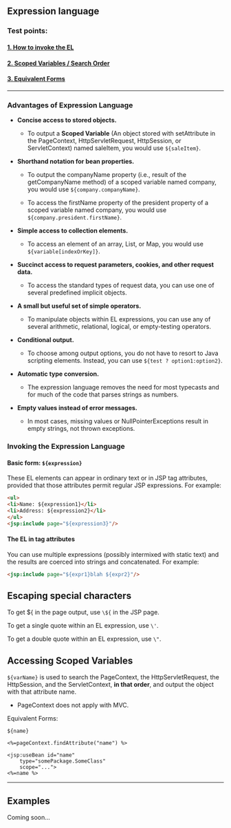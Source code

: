## Expression language

### Test points:
#### [1. How to invoke the EL](#invoking)

#### [2. Scoped Variables / Search Order](#scoped)

#### [3. Equivalent Forms](#equivalent)

---

### Advantages of Expression Language

- __Concise access to stored objects.__
  - To output a __Scoped Variable__ (An object stored with setAttribute in the PageContext, HttpServletRequest, HttpSession, or ServletContext) named saleItem, you would use `${saleItem}`.


- __Shorthand notation for bean properties.__
  - To output the companyName property (i.e., result of the getCompanyName method) of a scoped variable named company, you would use `${company.companyName}`.

  - To access the firstName property of the president property of a scoped variable named company, you would use `${company.president.firstName}`.

- __Simple access to collection elements.__
  - To access an element of an array, List, or Map, you would use `${variable[indexOrKey]}`.


- __Succinct access to request parameters, cookies, and other request data.__
  - To access the standard types of request data, you can use one of several predefined implicit objects.


- __A small but useful set of simple operators.__
  - To manipulate objects within EL expressions, you can use any of several arithmetic, relational, logical, or empty-testing operators.


- __Conditional output.__
  - To choose among output options, you do not have to resort to Java scripting elements. Instead, you can use `${test ? option1:option2}`.


- __Automatic type conversion.__
  - The expression language removes the need for most typecasts and for much of the code that parses strings as numbers.


- __Empty values instead of error messages.__
  - In most cases, missing values or NullPointerExceptions result in empty strings, not thrown exceptions.

<a name="invoking"></a>
### Invoking the Expression Language

#### Basic form: `${expression}`
These EL elements can appear in ordinary text or in JSP tag attributes, provided that those attributes permit regular JSP expressions. For example:
```html
<ul>
<li>Name: ${expression1}</li>
<li>Address: ${expression2}</li>
</ul>
<jsp:include page="${expression3}"/>
  ```


#### The EL in tag attributes
You can use multiple expressions (possibly intermixed with static text) and the results are coerced into strings and concatenated. For example:
```html
<jsp:include page="${expr1}blah ${expr2}"/>
```

## Escaping special characters
To get ${ in the page output, use `\${` in the JSP page.

To get a single quote within an EL expression, use `\'`.

To get a double quote within an EL expression, use `\"`.

<a name="scoped"></a>
## Accessing Scoped Variables
`${varName}` is used to search the PageContext, the HttpServletRequest, the HttpSession, and the ServletContext, __in that order__, and output the object with that attribute name.
* PageContext does not apply with MVC.

<a name="equivalent"></a>
Equivalent Forms:

`${name}`

`<%=pageContext.findAttribute("name") %>`
```
<jsp:useBean id="name"
    type="somePackage.SomeClass"
    scope="...">
<%=name %>
```
---
## Examples
Coming soon...
